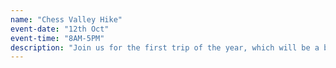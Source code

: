 ```yaml
---
name: "Chess Valley Hike"
event-date: "12th Oct"
event-time: "8AM-5PM"
description: "Join us for the first trip of the year, which will be a beautiful hike in the Chess Valley. Sign up to our mailing list for details!"
---
```

